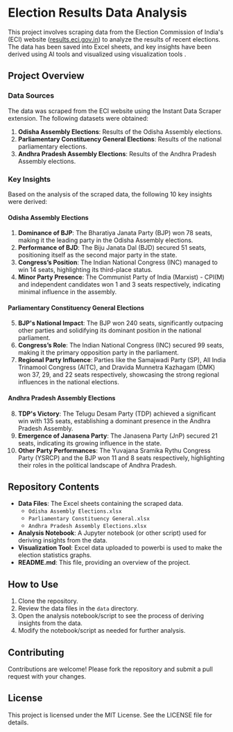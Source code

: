 # Election Results Data Analysis

This project involves scraping data from the Election Commission of India's (ECI) website ([results.eci.gov.in](https://results.eci.gov.in)) to analyze the results of recent elections. The data has been saved into Excel sheets, and key insights have been derived using AI tools and visualized using visualization tools .

## Project Overview

### Data Sources
The data was scraped from the ECI website using the Instant Data Scraper extension. The following datasets were obtained:
1. **Odisha Assembly Elections**: Results of the Odisha Assembly elections.
2. **Parliamentary Constituency General Elections**: Results of the national parliamentary elections.
3. **Andhra Pradesh Assembly Elections**: Results of the Andhra Pradesh Assembly elections.

### Key Insights
Based on the analysis of the scraped data, the following 10 key insights were derived:

#### Odisha Assembly Elections
1. **Dominance of BJP**: The Bharatiya Janata Party (BJP) won 78 seats, making it the leading party in the Odisha Assembly elections.
2. **Performance of BJD**: The Biju Janata Dal (BJD) secured 51 seats, positioning itself as the second major party in the state.
3. **Congress’s Position**: The Indian National Congress (INC) managed to win 14 seats, highlighting its third-place status.
4. **Minor Party Presence**: The Communist Party of India (Marxist) - CPI(M) and independent candidates won 1 and 3 seats respectively, indicating minimal influence in the assembly.

#### Parliamentary Constituency General Elections
5. **BJP's National Impact**: The BJP won 240 seats, significantly outpacing other parties and solidifying its dominant position in the national parliament.
6. **Congress’s Role**: The Indian National Congress (INC) secured 99 seats, making it the primary opposition party in the parliament.
7. **Regional Party Influence**: Parties like the Samajwadi Party (SP), All India Trinamool Congress (AITC), and Dravida Munnetra Kazhagam (DMK) won 37, 29, and 22 seats respectively, showcasing the strong regional influences in the national elections.

#### Andhra Pradesh Assembly Elections
8. **TDP's Victory**: The Telugu Desam Party (TDP) achieved a significant win with 135 seats, establishing a dominant presence in the Andhra Pradesh Assembly.
9. **Emergence of Janasena Party**: The Janasena Party (JnP) secured 21 seats, indicating its growing influence in the state.
10. **Other Party Performances**: The Yuvajana Sramika Rythu Congress Party (YSRCP) and the BJP won 11 and 8 seats respectively, highlighting their roles in the political landscape of Andhra Pradesh.

## Repository Contents
- **Data Files**: The Excel sheets containing the scraped data.
  - `Odisha Assembly Elections.xlsx`
  - `Parliamentary Constituency General.xlsx`
  - `Andhra Pradesh Assembly Elections.xlsx`
- **Analysis Notebook**: A Jupyter notebook (or other script) used for deriving insights from the data.
- **Visualization Tool**: Excel data uploaded to powerbi is used to make the election statistics graphs.
- **README.md**: This file, providing an overview of the project.

## How to Use
1. Clone the repository.
2. Review the data files in the `data` directory.
3. Open the analysis notebook/script to see the process of deriving insights from the data.
4. Modify the notebook/script as needed for further analysis.

## Contributing
Contributions are welcome! Please fork the repository and submit a pull request with your changes.

## License
This project is licensed under the MIT License. See the LICENSE file for details.
